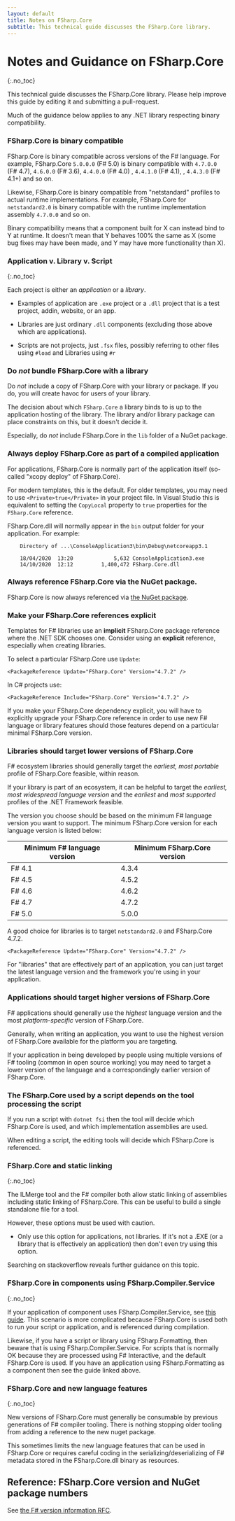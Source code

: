 ```yaml
---
layout: default
title: Notes on FSharp.Core
subtitle: This technical guide discusses the FSharp.Core library.  
---
```


# Notes and Guidance on FSharp.Core
{:.no_toc}

This technical guide discusses the FSharp.Core library.  Please help improve this guide by editing it and submitting a pull-request.

Much of the guidance below applies to any .NET library respecting binary compatibility.

### FSharp.Core is binary compatible

FSharp.Core is binary compatible across versions of the F# language. For example, FSharp.Core `5.0.0.0` (F# 5.0) is binary compatible with
`4.7.0.0` (F# 4.7), `4.6.0.0` (F# 3.6), `4.4.0.0` (F# 4.0) , `4.4.1.0` (F# 4.1), , `4.4.3.0` (F# 4.1+)  and so on.

Likewise, FSharp.Core is binary compatible from "netstandard" profiles to actual runtime implementations.
For example, FSharp.Core  for `netstandard2.0` is binary compatible with the runtime implementation assembly `4.7.0.0` and so on.

Binary compatibility means that a component built for X can instead bind to Y at runtime.
It doesn't mean that Y behaves 100% the same as X (some bug fixes may have been made, and Y may have more functionality than X).

### Application v. Library v. Script
{:.no_toc}

Each project is either an *application* or a *library*.

* Examples of application are `.exe` project or a `.dll` project that is a test project, addin, website, or an app.

* Libraries are just ordinary `.dll` components (excluding those above which are applications). 

* Scripts are not projects, just `.fsx` files, possibly referring to other files using `#load` and Libraries using `#r`

### Do *not* bundle FSharp.Core with a library 

Do _not_ include a copy of FSharp.Core with your library or package.  If you do, you will create havoc for users of
your library.

The decision about which `FSharp.Core` a library binds to is up to the application hosting of the library.
The library and/or library package can place constraints on this, but it doesn't decide it.

Especially, do _not_ include FSharp.Core in the ``lib`` folder of a NuGet package.

### Always deploy FSharp.Core as part of a compiled application

For applications, FSharp.Core is normally part of the application itself (so-called "xcopy deploy" of FSharp.Core).  

For modern templates, this is the default. For older templates, you may need to use ``<Private>true</Private>`` in your project file. In  Visual Studio this is equivalent to setting the `CopyLocal` property to `true` properties for the `FSharp.Core` reference.

FSharp.Core.dll will normally appear in the `bin` output folder for your application. For example:

```
    Directory of ...\ConsoleApplication3\bin\Debug\netcoreapp3.1
    
    18/04/2020  13:20             5,632 ConsoleApplication3.exe
    14/10/2020  12:12         1,400,472 FSharp.Core.dll
```

### Always reference FSharp.Core via the NuGet package.

FSharp.Core is now always referenced via [the NuGet package](http://www.nuget.org/packages/FSharp.Core). 

### Make your FSharp.Core references explicit

Templates for F# libraries use an **implicit** FSharp.Core package reference where the .NET SDK chooses one.  Consider
using an **explicit** reference, especially when creating libraries.

To select a particular FSharp.Core use `Update`:

    <PackageReference Update="FSharp.Core" Version="4.7.2" />

In C# projects use:

    <PackageReference Include="FSharp.Core" Version="4.7.2" />

If you make your FSharp.Core dependency explicit, you will have to explicitly upgrade your FSharp.Core reference in order to use
new F# language or library features should those features depend on a particular minimal FSharp.Core version.

### Libraries should target lower versions of FSharp.Core

F# ecosystem libraries should generally target the *earliest, most portable* profile of FSharp.Core feasible, within reason.

If your library is part of an ecosystem, it can be helpful to target the _earliest, most widespread language version_ 
and the _earliest_ and _most supported_ profiles of the .NET Framework feasible.

The version you choose should be based on the minimum F# language version you want to support. The minimum FSharp.Core version for each language version is listed below:

|Minimum F# language version|Minimum FSharp.Core version|
|------------------------------|------------------------------|
|F# 4.1|4.3.4|
|F# 4.5|4.5.2|
|F# 4.6|4.6.2|
|F# 4.7|4.7.2|
|F# 5.0|5.0.0|

A good choice for libraries is to target `netstandard2.0` and FSharp.Core 4.7.2.

    <PackageReference Update="FSharp.Core" Version="4.7.2" />

For "libraries" that are effectively part of an application, you can just target
the latest language version and the framework you're using in your application.

### Applications should target higher versions of FSharp.Core

F# applications should generally use the *highest* language version and the most *platform-specific* version of FSharp.Core.

Generally, when writing an application, you want to use the highest version of FSharp.Core available for the platform
you are targeting.

If your application in being developed by people using multiple versions of F# tooling (common
in open source working) you may need to target a lower version of the language and a correspondingly earlier version
of FSharp.Core.

### The FSharp.Core used by a script depends on the tool processing the script

If you run a script with `dotnet fsi` then the tool will decide which FSharp.Core is used, and which implementation assemblies are used.

When editing a script, the editing tools will decide which FSharp.Core is referenced. 

### FSharp.Core and static linking
{:.no_toc}

The ILMerge tool and the F# compiler both allow static linking of assemblies including static linking of FSharp.Core.
This can be useful to build a single standalone file for a tool.

However, these options must be used with caution. 

* Only use this option for applications, not libraries. If it's not a .EXE (or a library that is effectively an application) then don't even try using this option.

Searching on stackoverflow reveals further guidance on this topic.

### FSharp.Core in components using FSharp.Compiler.Service
{:.no_toc}

If your application of component uses FSharp.Compiler.Service, 
see [this guide](http://fsharp.github.io/FSharp.Compiler.Service/corelib.html). This scenario is more complicated
because FSharp.Core is used both to run your script or application, and is referenced during compilation.

Likewise, if you have a script or library using FSharp.Formatting, then beware that is using FSharp.Compiler.Service.
For scripts that is normally OK because they are processed using F# Interactive, and the default FSharp.Core is used.
If you have an application using FSharp.Formatting as a component then see the guide linked above.

### FSharp.Core and new language features
{:.no_toc}

New versions of FSharp.Core must generally be consumable by previous generations of F# compiler tooling. There is nothing stopping
older tooling from adding a reference to the new nuget package.

This sometimes limits the new language features that can be used in FSharp.Core or requires careful coding in the serializing/deserializing of
F# metadata stored in the FSharp.Core.dll binary as resources.

## Reference: FSharp.Core version and NuGet package numbers

See [the F# version information RFC](https://github.com/fsharp/fslang-design/blob/master/tooling/FST-1004-versioning-plan.md).



